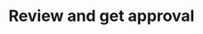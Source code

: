 ---
layout: default
title: 5. Review and get approval
parent: Data Publication Steps
nav_order: 7
---